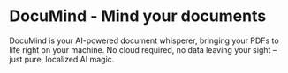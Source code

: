 # DocuMind - Mind your documents
DocuMind is your AI-powered document whisperer, bringing your PDFs to life right on your machine. No cloud required, no data leaving your sight – just pure, localized AI magic.
